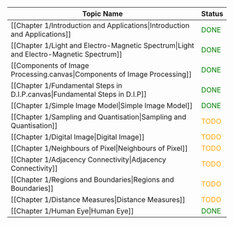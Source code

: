 
| Topic Name                                                                             | Status                                 |
| -------------------------------------------------------------------------------------- | -------------------------------------- |
| [[Chapter 1/Introduction and Applications\|Introduction and Applications]]             | <font style="color:green">DONE</font>  |
| [[Chapter 1/Light and Electro-Magnetic Spectrum\|Light and Electro-Magnetic Spectrum]] | <font style="color:green">DONE</font>  |
| [[Components of Image Processing.canvas\|Components of Image Processing]]              | <font style="color:green">DONE</font>  |
| [[Chapter 1/Fundamental Steps in D.I.P.canvas\|Fundamental Steps in D.I.P]]            | <font style="color:green">DONE</font>  |
| [[Chapter 1/Simple Image Model\|Simple Image Model]]                                   | <font style="color:green">DONE</font>  |
| [[Chapter 1/Sampling and Quantisation\|Sampling and Quantisation]]                     | <font style="color:orange">TODO</font> |
| [[Chapter 1/Digital Image\|Digital Image]]                                             | <font style="color:orange">TODO</font> |
| [[Chapter 1/Neighbours of Pixel\|Neighbours of Pixel]]                                 | <font style="color:orange">TODO</font> |
| [[Chapter 1/Adjacency Connectivity\|Adjacency Connectivity]]                           | <font style="color:orange">TODO</font> |
| [[Chapter 1/Regions and Boundaries\|Regions and Boundaries]]                           | <font style="color:orange">TODO</font> |
| [[Chapter 1/Distance Measures\|Distance Measures]]                                     | <font style="color:orange">TODO</font> |
| [[Chapter 1/Human Eye\|Human Eye]]                                                     | <font style="color:green">DONE</font>  |
